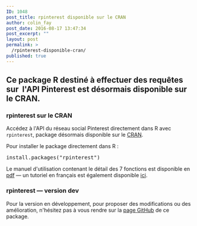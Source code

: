 ```yaml
---
ID: 1048
post_title: rpinterest disponible sur le CRAN
author: colin_fay
post_date: 2016-08-17 13:47:34
post_excerpt: ""
layout: post
permalink: >
  /rpinterest-disponible-cran/
published: true
---
```

<h2>Ce package R destiné à effectuer des requêtes sur  l'API Pinterest est désormais disponible sur le CRAN.</h2>
<!--more-->
<h3>rpinterest sur le CRAN</h3>
Accédez à l'API du réseau social Pinterest directement dans R avec <code>rpinterest</code>, package désormais disponible sur le <a href="https://cran.r-project.org/web/packages/rpinterest/index.html" target="_blank">CRAN</a>.

Pour installer le package directement dans R :
<pre class="{r}">install.packages("rpinterest")</pre>
Le manuel d'utilisation contenant le détail des 7 fonctions est disponible en <a href="https://cran.r-project.org/web/packages/rpinterest/rpinterest.pdf" target="_blank">pdf</a> — un tutoriel en français est également disponible <a href="http://colinfay.me/rpinterest-un-package-r-pour-acceder-a-lapi-pinterest/" target="_blank">ici</a>.
<h3>rpinterest — version dev</h3>
Pour la version en développement, pour proposer des modifications ou des amélioration, n'hésitez pas à vous rendre sur la <a href="https://github.com/ColinFay/rpinterest" target="_blank">page GitHub</a> de ce package.